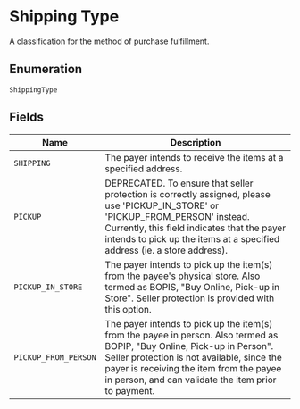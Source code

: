 
# Shipping Type

A classification for the method of purchase fulfillment.

## Enumeration

`ShippingType`

## Fields

| Name | Description |
|  --- | --- |
| `SHIPPING` | The payer intends to receive the items at a specified address. |
| `PICKUP` | DEPRECATED. To ensure that seller protection is correctly assigned, please use 'PICKUP_IN_STORE' or 'PICKUP_FROM_PERSON' instead. Currently, this field indicates that the payer intends to pick up the items at a specified address (ie. a store address). |
| `PICKUP_IN_STORE` | The payer intends to pick up the item(s) from the payee's physical store. Also termed as BOPIS, "Buy Online, Pick-up in Store". Seller protection is provided with this option. |
| `PICKUP_FROM_PERSON` | The payer intends to pick up the item(s) from the payee in person. Also termed as BOPIP, "Buy Online, Pick-up in Person". Seller protection is not available, since the payer is receiving the item from the payee in person, and can validate the item prior to payment. |

